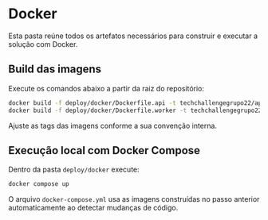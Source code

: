 # Docker

Esta pasta reúne todos os artefatos necessários para construir e executar a solução com Docker.

## Build das imagens

Execute os comandos abaixo a partir da raiz do repositório:

```bash
docker build -f deploy/docker/Dockerfile.api -t techchallengegrupo22/api:latest .
docker build -f deploy/docker/Dockerfile.worker -t techchallengegrupo22/worker:latest .
```

Ajuste as tags das imagens conforme a sua convenção interna.

## Execução local com Docker Compose

Dentro da pasta `deploy/docker` execute:

```bash
docker compose up
```

O arquivo `docker-compose.yml` usa as imagens construídas no passo anterior automaticamente ao detectar mudanças de código.
